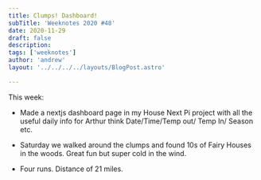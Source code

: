 ```yaml
---
title: Clumps! Dashboard!
subTitle: 'Weeknotes 2020 #48'
date: 2020-11-29
draft: false
description:
tags: ['weeknotes']
author: 'andrew'
layout: '../../../../layouts/BlogPost.astro'

---
```

This week:

- Made a nextjs dashboard page in my House Next Pi project with all the useful daily info for Arthur think Date/Time/Temp out/ Temp In/ Season etc.

- Saturday we walked around the clumps and found 10s of Fairy Houses in the woods. Great fun but super cold in the wind.

- Four runs. Distance of 21 miles.



